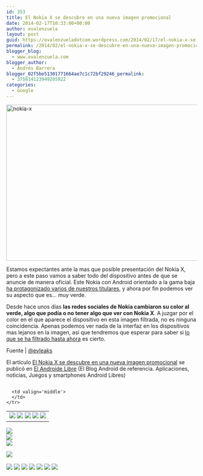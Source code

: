 ```yaml
---
id: 353
title: El Nokia X se descubre en una nueva imagen promocional
date: 2014-02-17T10:33:00+00:00
author: ovalenzuela
layout: post
guid: https://ovalenzueladotcom.wordpress.com/2014/02/17/el-nokia-x-se-descubre-en-una-nueva-imagen-promocional
permalink: /2014/02/el-nokia-x-se-descubre-en-una-nueva-imagen-promocional.html
blogger_blog:
  - www.ovalenzuela.com
blogger_author:
  - Andrés Barrera
blogger_02f5be51301771664ae7c1c72bf29246_permalink:
  - 375814123949205922
categories:
  - Google
---
```

<a href="http://www.elandroidelibre.com/2014/02/el-nokia-x-se-descubre-en-una-nueva-imagen-promocional.html/nokia-x" rel="attachment wp-att-127442"><img class="aligncenter size-large wp-image-127442" alt="nokia-x" src="http://www.elandroidelibre.com/wp-content/uploads/2014/02/nokia-x-680x413.jpg" width="680" height="413" /></a>

Estamos expectantes ante la mas que posible presentación del Nokia X, pero a este paso vamos a saber todo del dispositivo antes de que se anuncie de manera oficial. Este Nokia con Android orientado a la gama baja <a href="http://www.elandroidelibre.com/2014/02/mas-datos-del-nokia-x-con-android-doble-nucleo-varios-colores-512-mb-de-ram-pero-sin-google-apps.html" target="_blank">ha protagonizado varios de nuestros titulares</a>, y ahora por fin podemos ver su aspecto que es… muy verde.

Desde hace unos días **las redes sociales de Nokia cambiaron su color al verde, algo que podía o no tener algo que ver con Nokia X**. A juzgar por el color en el que aparece el dispositivo en esta imagen filtrada, no es ninguna coincidencia. Apenas podemos ver nada de la interfaz en los dispositivos mas lejanos en la imagen, así que tendremos que esperar para saber si <a href="http://www.elandroidelibre.com/2014/02/nokia-normandy-con-android-sera-presentado-en-el-mwc-segun-wsj.html" target="_blank">lo que se ha filtrado hasta ahora</a> es cierto.

Fuente | <a href="https://twitter.com/evleaks/status/435419441099071490/photo/1" target="_blank">@evleaks</a>

El artículo [El Nokia X se descubre en una nueva imagen promocional](http://www.elandroidelibre.com/2014/02/el-nokia-x-se-descubre-en-una-nueva-imagen-promocional.html) se publicó en [El Androide Libre](http://www.elandroidelibre.com) (El Blog Android de referencia. Aplicaciones, noticias, Juegos y smartphones Android Libres)


<img width="1" height="1" src="http://rss.feedsportal.com/c/34005/f/617036/s/3732a9a2/sc/15/mf.gif" border="0" /> 

<div>
  <table border='0'>
    <tr>
      <td valign='middle'>
        <a href="http://share.feedsportal.com/share/twitter/?u=http%3A%2F%2Fwww.elandroidelibre.com%2F2014%2F02%2Fel-nokia-x-se-descubre-en-una-nueva-imagen-promocional.html&t=El+Nokia+X+se+descubre+en+una+nueva+imagen+promocional" target="_blank"><img src="http://res3.feedsportal.com/social/twitter.png" border="0" /></a> <a href="http://share.feedsportal.com/share/facebook/?u=http%3A%2F%2Fwww.elandroidelibre.com%2F2014%2F02%2Fel-nokia-x-se-descubre-en-una-nueva-imagen-promocional.html&t=El+Nokia+X+se+descubre+en+una+nueva+imagen+promocional" target="_blank"><img src="http://res3.feedsportal.com/social/facebook.png" border="0" /></a> <a href="http://share.feedsportal.com/share/linkedin/?u=http%3A%2F%2Fwww.elandroidelibre.com%2F2014%2F02%2Fel-nokia-x-se-descubre-en-una-nueva-imagen-promocional.html&t=El+Nokia+X+se+descubre+en+una+nueva+imagen+promocional" target="_blank"><img src="http://res3.feedsportal.com/social/linkedin.png" border="0" /></a> <a href="http://share.feedsportal.com/share/gplus/?u=http%3A%2F%2Fwww.elandroidelibre.com%2F2014%2F02%2Fel-nokia-x-se-descubre-en-una-nueva-imagen-promocional.html&t=El+Nokia+X+se+descubre+en+una+nueva+imagen+promocional" target="_blank"><img src="http://res3.feedsportal.com/social/googleplus.png" border="0" /></a> <a href="http://share.feedsportal.com/share/email/?u=http%3A%2F%2Fwww.elandroidelibre.com%2F2014%2F02%2Fel-nokia-x-se-descubre-en-una-nueva-imagen-promocional.html&t=El+Nokia+X+se+descubre+en+una+nueva+imagen+promocional" target="_blank"><img src="http://res3.feedsportal.com/social/email.png" border="0" /></a>
      </td>
      
      <td valign='middle'>
      </td>
    </tr>
  </table>
</div>

[<img src="http://da.feedsportal.com/r/186530615617/u/49/f/617036/c/34005/s/3732a9a2/sc/15/rc/1/rc.img" border="0" />](http://da.feedsportal.com/r/186530615617/u/49/f/617036/c/34005/s/3732a9a2/sc/15/rc/1/rc.htm)  
[<img src="http://da.feedsportal.com/r/186530615617/u/49/f/617036/c/34005/s/3732a9a2/sc/15/rc/2/rc.img" border="0" />](http://da.feedsportal.com/r/186530615617/u/49/f/617036/c/34005/s/3732a9a2/sc/15/rc/2/rc.htm)  
[<img src="http://da.feedsportal.com/r/186530615617/u/49/f/617036/c/34005/s/3732a9a2/sc/15/rc/3/rc.img" border="0" />](http://da.feedsportal.com/r/186530615617/u/49/f/617036/c/34005/s/3732a9a2/sc/15/rc/3/rc.htm)

[<img src="http://da.feedsportal.com/r/186530615617/u/49/f/617036/c/34005/s/3732a9a2/a2.img" border="0" />](http://da.feedsportal.com/r/186530615617/u/49/f/617036/c/34005/s/3732a9a2/a2.htm)
<img width="1" height="1" src="http://pi.feedsportal.com/r/186530615617/u/49/f/617036/c/34005/s/3732a9a2/a2t.img" border="0" /> 

<div>
  <a href="http://feeds.feedburner.com/~ff/elandroidelibre?a=rvNmWwgy4TQ:V4ADg0qVYLw:ecdYMiMMAMM"><img src="http://feeds.feedburner.com/~ff/elandroidelibre?d=ecdYMiMMAMM" border="0" /></a> <a href="http://feeds.feedburner.com/~ff/elandroidelibre?a=rvNmWwgy4TQ:V4ADg0qVYLw:V_sGLiPBpWU"><img src="http://feeds.feedburner.com/~ff/elandroidelibre?i=rvNmWwgy4TQ:V4ADg0qVYLw:V_sGLiPBpWU" border="0" /></a> <a href="http://feeds.feedburner.com/~ff/elandroidelibre?a=rvNmWwgy4TQ:V4ADg0qVYLw:7Q72WNTAKBA"><img src="http://feeds.feedburner.com/~ff/elandroidelibre?d=7Q72WNTAKBA" border="0" /></a> <a href="http://feeds.feedburner.com/~ff/elandroidelibre?a=rvNmWwgy4TQ:V4ADg0qVYLw:dnMXMwOfBR0"><img src="http://feeds.feedburner.com/~ff/elandroidelibre?d=dnMXMwOfBR0" border="0" /></a> <a href="http://feeds.feedburner.com/~ff/elandroidelibre?a=rvNmWwgy4TQ:V4ADg0qVYLw:yIl2AUoC8zA"><img src="http://feeds.feedburner.com/~ff/elandroidelibre?d=yIl2AUoC8zA" border="0" /></a> <a href="http://feeds.feedburner.com/~ff/elandroidelibre?a=rvNmWwgy4TQ:V4ADg0qVYLw:qj6IDK7rITs"><img src="http://feeds.feedburner.com/~ff/elandroidelibre?d=qj6IDK7rITs" border="0" /></a> <a href="http://feeds.feedburner.com/~ff/elandroidelibre?a=rvNmWwgy4TQ:V4ADg0qVYLw:I9og5sOYxJI"><img src="http://feeds.feedburner.com/~ff/elandroidelibre?d=I9og5sOYxJI" border="0" /></a>
</div>

<img src="http://feeds.feedburner.com/~r/elandroidelibre/~4/rvNmWwgy4TQ" height="1" width="1" />